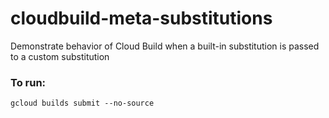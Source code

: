 # cloudbuild-meta-substitutions
Demonstrate behavior of Cloud Build when a built-in substitution is passed to a custom substitution

### To run:
`gcloud builds submit --no-source`